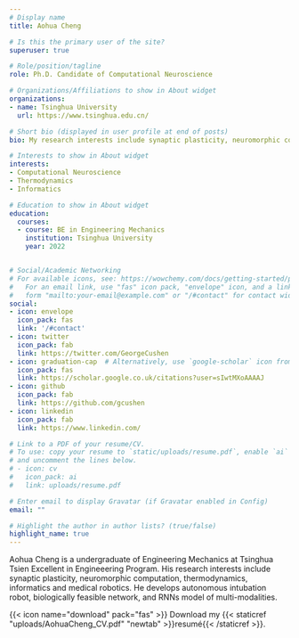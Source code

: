 ```yaml
---
# Display name
title: Aohua Cheng

# Is this the primary user of the site?
superuser: true

# Role/position/tagline
role: Ph.D. Candidate of Computational Neuroscience

# Organizations/Affiliations to show in About widget
organizations:
- name: Tsinghua University
  url: https://www.tsinghua.edu.cn/

# Short bio (displayed in user profile at end of posts)
bio: My research interests include synaptic plasticity, neuromorphic computation, thermodynamics, informatics and medical robotics.

# Interests to show in About widget
interests:
- Computational Neuroscience
- Thermodynamics
- Informatics

# Education to show in About widget
education:
  courses:
  - course: BE in Engineering Mechanics
    institution: Tsinghua University
    year: 2022


# Social/Academic Networking
# For available icons, see: https://wowchemy.com/docs/getting-started/page-builder/#icons
#   For an email link, use "fas" icon pack, "envelope" icon, and a link in the
#   form "mailto:your-email@example.com" or "/#contact" for contact widget.
social:
- icon: envelope
  icon_pack: fas
  link: '/#contact'
- icon: twitter
  icon_pack: fab
  link: https://twitter.com/GeorgeCushen
- icon: graduation-cap  # Alternatively, use `google-scholar` icon from `ai` icon pack
  icon_pack: fas
  link: https://scholar.google.co.uk/citations?user=sIwtMXoAAAAJ
- icon: github
  icon_pack: fab
  link: https://github.com/gcushen
- icon: linkedin
  icon_pack: fab
  link: https://www.linkedin.com/

# Link to a PDF of your resume/CV.
# To use: copy your resume to `static/uploads/resume.pdf`, enable `ai` icons in `params.toml`, 
# and uncomment the lines below.
# - icon: cv
#   icon_pack: ai
#   link: uploads/resume.pdf

# Enter email to display Gravatar (if Gravatar enabled in Config)
email: ""

# Highlight the author in author lists? (true/false)
highlight_name: true
---
```


Aohua Cheng is a undergraduate of Engineering Mechanics at Tsinghua Tsien Excellent in Engineeering Program. His research interests include synaptic plasticity, neuromorphic computation, thermodynamics, informatics and medical robotics. He develops autonomous intubation robot, biologically feasible network, and RNNs model of multi-modalities.

{{< icon name="download" pack="fas" >}} Download my {{< staticref "uploads/AohuaCheng_CV.pdf" "newtab" >}}resumé{{< /staticref >}}.
